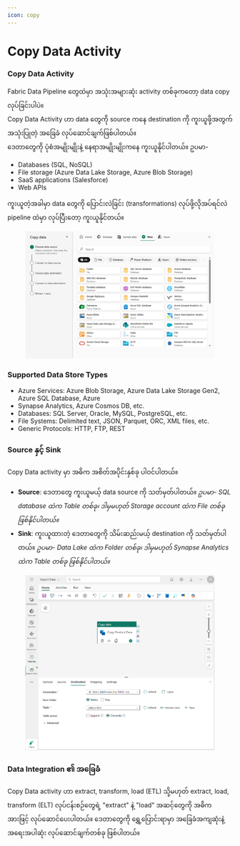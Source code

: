 ```yaml
---
icon: copy
---
```


# Copy Data Activity

### Copy Data Activity

Fabric Data Pipeline တွေထဲမှာ အသုံးအများဆုံး activity တစ်ခုကတော့ data copy လုပ်ခြင်းပါပဲ။
\
Copy Data Activity ဟာ data တွေကို source ကနေ destination ကို ကူးယူဖို့အတွက် အသုံးပြုတဲ့ အခြေခံ လုပ်ဆောင်ချက်ဖြစ်ပါတယ်။
\
ဒေတာတွေကို ပုံစံအမျိုးမျိုးနဲ့ နေရာအမျိုးမျိုးကနေ ကူးယူနိုင်ပါတယ်။ ဥပမာ-

* Databases (SQL, NoSQL)
* File storage (Azure Data Lake Storage, Azure Blob Storage)
* SaaS applications (Salesforce)
* Web APIs

ကူးယူတဲ့အခါမှာ data တွေကို ပြောင်းလဲခြင်း (transformations) လုပ်ဖို့လိုအပ်ရင်လဲ pipeline ထဲမှာ လုပ်ပြီးတော့ ကူးယူနိုင်တယ်။

<figure><img src="../../.gitbook/assets/image (6).png" alt=""><figcaption></figcaption></figure>

### Supported Data Store Types

* Azure Services: Azure Blob Storage, Azure Data Lake Storage Gen2, Azure SQL Database, Azure
* Synapse Analytics, Azure Cosmos DB, etc.
* Databases: SQL Server, Oracle, MySQL, PostgreSQL, etc.
* File Systems: Delimited text, JSON, Parquet, ORC, XML files, etc.
* Generic Protocols: HTTP, FTP, REST

### Source နှင့် Sink

Copy Data activity မှာ အဓိက အစိတ်အပိုင်းနှစ်ခု ပါဝင်ပါတယ်။

* **Source**: ဒေတာတွေ ကူးယူမယ့် data source ကို သတ်မှတ်ပါတယ်။ _ဥပမာ- SQL database ထဲက Table တစ်ခု၊ ဒါမှမဟုတ် Storage account ထဲက File တစ်ခု ဖြစ်နိုင်ပါတယ်။_
* **Sink**: ကူးယူထားတဲ့ ဒေတာတွေကို သိမ်းဆည်းမယ့် destination ကို သတ်မှတ်ပါတယ်။ _ဥပမာ- Data Lake ထဲက Folder တစ်ခု၊ ဒါမှမဟုတ် Synapse Analytics ထဲက Table တစ်ခု ဖြစ်နိုင်ပါတယ်။_

<figure><img src="../../.gitbook/assets/image (7).png" alt=""><figcaption></figcaption></figure>

### Data Integration ၏ အခြေခံ

Copy Data activity ဟာ extract, transform, load (ETL) သို့မဟုတ် extract, load, transform (ELT) လုပ်ငန်းစဉ်တွေရဲ့ "extract" နဲ့ "load" အဆင့်တွေကို အဓိကအားဖြင့် လုပ်ဆောင်ပေးပါတယ်။ ဒေတာတွေကို ရွှေ့ပြောင်းရာမှာ အခြေခံအကျဆုံးနဲ့ အရေးအပါဆုံး လုပ်ဆောင်ချက်တစ်ခု ဖြစ်ပါတယ်။
